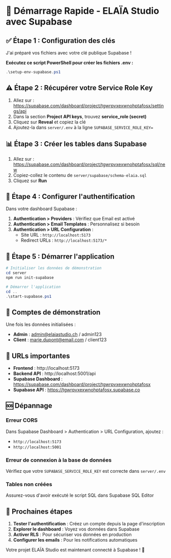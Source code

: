 # 🚀 Démarrage Rapide - ELAÏA Studio avec Supabase

## ✅ Étape 1 : Configuration des clés

J'ai préparé vos fichiers avec votre clé publique Supabase !

**Exécutez ce script PowerShell pour créer les fichiers .env :**
```powershell
.\setup-env-supabase.ps1
```

## ⚠️ Étape 2 : Récupérer votre Service Role Key

1. Allez sur : https://supabase.com/dashboard/project/tgwrpvxexwnohptafosx/settings/api
2. Dans la section **Project API keys**, trouvez **service_role (secret)**
3. Cliquez sur **Reveal** et copiez la clé
4. Ajoutez-la dans `server/.env` à la ligne `SUPABASE_SERVICE_ROLE_KEY=`

## 📊 Étape 3 : Créer les tables dans Supabase

1. Allez sur : https://supabase.com/dashboard/project/tgwrpvxexwnohptafosx/sql/new
2. Copiez-collez le contenu de `server/supabase/schema-elaia.sql`
3. Cliquez sur **Run**

## 🔐 Étape 4 : Configurer l'authentification

Dans votre dashboard Supabase :
1. **Authentication > Providers** : Vérifiez que Email est activé
2. **Authentication > Email Templates** : Personnalisez si besoin
3. **Authentication > URL Configuration** : 
   - Site URL : `http://localhost:5173`
   - Redirect URLs : `http://localhost:5173/*`

## 🚀 Étape 5 : Démarrer l'application

```powershell
# Initialiser les données de démonstration
cd server
npm run init-supabase

# Démarrer l'application
cd ..
.\start-supabase.ps1
```

## 📝 Comptes de démonstration

Une fois les données initialisées :
- **Admin** : admin@elaiastudio.ch / admin123
- **Client** : marie.dupont@email.com / client123

## 🔗 URLs importantes

- **Frontend** : http://localhost:5173
- **Backend API** : http://localhost:5001/api
- **Supabase Dashboard** : https://supabase.com/dashboard/project/tgwrpvxexwnohptafosx
- **Supabase API** : https://tgwrpvxexwnohptafosx.supabase.co

## 🆘 Dépannage

### Erreur CORS
Dans Supabase Dashboard > Authentication > URL Configuration, ajoutez :
- `http://localhost:5173`
- `http://localhost:5001`

### Erreur de connexion à la base de données
Vérifiez que votre `SUPABASE_SERVICE_ROLE_KEY` est correcte dans `server/.env`

### Tables non créées
Assurez-vous d'avoir exécuté le script SQL dans Supabase SQL Editor

## 🎉 Prochaines étapes

1. **Tester l'authentification** : Créez un compte depuis la page d'inscription
2. **Explorer le dashboard** : Voyez vos données dans Supabase
3. **Activer RLS** : Pour sécuriser vos données en production
4. **Configurer les emails** : Pour les notifications automatiques

Votre projet ELAÏA Studio est maintenant connecté à Supabase ! 🚀 